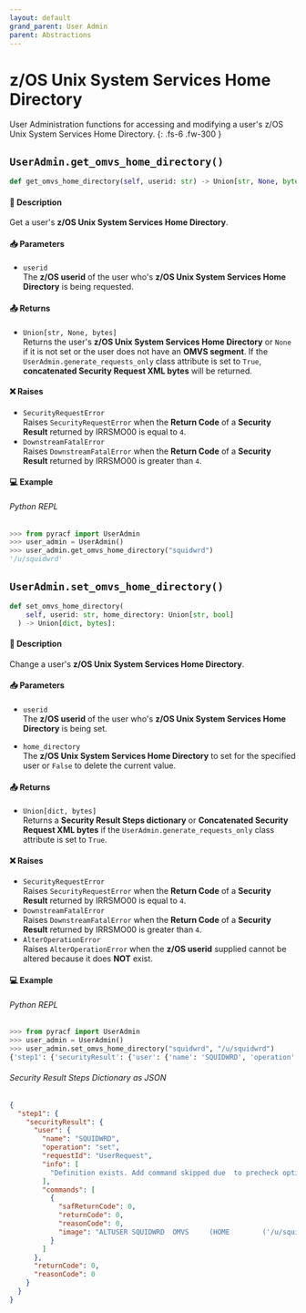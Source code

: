 ```yaml
---
layout: default
grand_parent: User Admin
parent: Abstractions
---
```


# z/OS Unix System Services Home Directory

User Administration functions for accessing and modifying a user's z/OS Unix System Services Home Directory. 
{: .fs-6 .fw-300 }

## `UserAdmin.get_omvs_home_directory()`

```python
def get_omvs_home_directory(self, userid: str) -> Union[str, None, bytes]:
```

#### 📄 Description

Get a user's **z/OS Unix System Services Home Directory**.

#### 📥 Parameters
* `userid`<br>
  The **z/OS userid** of the user who's **z/OS Unix System Services Home Directory** is being requested.

#### 📤 Returns
* `Union[str, None, bytes]`<br>
  Returns the user's **z/OS Unix System Services Home Directory** or `None` if it is not set or the user does not have an **OMVS segment**. If the `UserAdmin.generate_requests_only` class attribute is set to `True`, **concatenated Security Request XML bytes** will be returned.

#### ❌ Raises
* `SecurityRequestError`<br>
  Raises `SecurityRequestError` when the **Return Code** of a **Security Result** returned by IRRSMO00 is equal to `4`.
* `DownstreamFatalError`<br>
  Raises `DownstreamFatalError` when the **Return Code** of a **Security Result** returned by IRRSMO00 is greater than `4`.

#### 💻 Example

###### Python REPL
```python
>>> from pyracf import UserAdmin
>>> user_admin = UserAdmin()
>>> user_admin.get_omvs_home_directory("squidwrd")
'/u/squidwrd'
```

## `UserAdmin.set_omvs_home_directory()`

```python
def set_omvs_home_directory(
    self, userid: str, home_directory: Union[str, bool]
  ) -> Union[dict, bytes]:
```

#### 📄 Description

Change a user's **z/OS Unix System Services Home Directory**.

#### 📥 Parameters
* `userid`<br>
  The **z/OS userid** of the user who's **z/OS Unix System Services Home Directory** is being set.

* `home_directory`<br>
  The **z/OS Unix System Services Home Directory** to set for the specified user or `False` to delete the current value.

#### 📤 Returns
* `Union[dict, bytes]`<br>
  Returns a **Security Result Steps dictionary** or **Concatenated Security Request XML bytes** if the `UserAdmin.generate_requests_only` class attribute is set to `True`.

#### ❌ Raises
* `SecurityRequestError`<br>
  Raises `SecurityRequestError` when the **Return Code** of a **Security Result** returned by IRRSMO00 is equal to `4`.
* `DownstreamFatalError`<br>
  Raises `DownstreamFatalError` when the **Return Code** of a **Security Result** returned by IRRSMO00 is greater than `4`.
* `AlterOperationError`<br>
  Raises `AlterOperationError` when the **z/OS userid** supplied cannot be altered because it does **NOT** exist.

#### 💻 Example

###### Python REPL
```python
>>> from pyracf import UserAdmin
>>> user_admin = UserAdmin()
>>> user_admin.set_omvs_home_directory("squidwrd", "/u/squidwrd")
{'step1': {'securityResult': {'user': {'name': 'SQUIDWRD', 'operation': 'set', 'requestId': 'UserRequest', 'info': ['Definition exists. Add command skipped due  to precheck option'], 'commands': [{'safReturnCode': 0, 'returnCode': 0, 'reasonCode': 0, 'image': "ALTUSER SQUIDWRD  OMVS     (HOME        ('/u/squidwrd'))"}]}, 'returnCode': 0, 'reasonCode': 0, 'runningUserid': 'testuser'}}}
```

###### Security Result Steps Dictionary as JSON
```json
{
  "step1": {
    "securityResult": {
      "user": {
        "name": "SQUIDWRD",
        "operation": "set",
        "requestId": "UserRequest",
        "info": [
          "Definition exists. Add command skipped due  to precheck option"
        ],
        "commands": [
          {
            "safReturnCode": 0,
            "returnCode": 0,
            "reasonCode": 0,
            "image": "ALTUSER SQUIDWRD  OMVS     (HOME        ('/u/squidwrd'))"
          }
        ]
      },
      "returnCode": 0,
      "reasonCode": 0
    }
  }
}
```